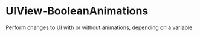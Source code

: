 UIView-BooleanAnimations
========================

Perform changes to UI with or without animations, depending on a variable. 
